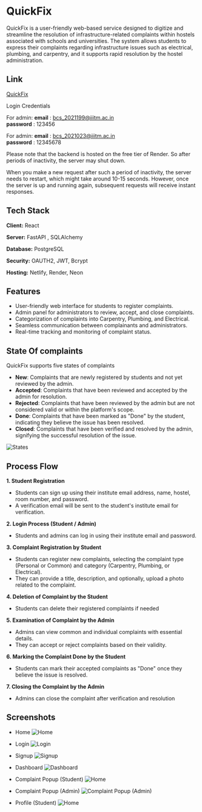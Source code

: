 # QuickFix

QuickFix is a user-friendly web-based service designed to digitize and streamline the resolution of infrastructure-related complaints within hostels associated with schools and universities. The system allows students to express their complaints regarding infrastructure issues such as electrical, plumbing, and carpentry, and it supports rapid resolution by the hostel administration.

## Link

[QuickFix](https://statuesque-basbousa-96f8e3.netlify.app/)

Login Credentials

For admin:
**email** : bcs_2021199@iiitm.ac.in  
**password** : 123456

For admin:
**email** : bcs_2021023@iiitm.ac.in  
**password** : 12345678

Please note that the backend is hosted on the free tier of Render. So after periods of inactivity, the server may shut down.

When you make a new request after such a period of inactivity, the server needs to restart, which might take around 10-15 seconds. However, once the server is up and running again, subsequent requests will receive instant responses.

## Tech Stack

**Client:** React

**Server:** FastAPI , SQLAlchemy

**Database:** PostgreSQL

**Security:** OAUTH2, JWT, Bcrypt

**Hosting:** Netlify, Render, Neon

## Features

- User-friendly web interface for students to register complaints.
- Admin panel for administrators to review, accept, and close complaints.
- Categorization of complaints into Carpentry, Plumbing, and Electrical.
- Seamless communication between complainants and administrators.
- Real-time tracking and monitoring of complaint status.

## State Of complaints

QuickFix supports five states of complaints

- **New**: Complaints that are newly registered by students and not yet reviewed by the admin.
- **Accepted**: Complaints that have been reviewed and accepted by the admin for resolution.
- **Rejected**: Complaints that have been reviewed by the admin but are not considered valid or within the platform's scope.
- **Done**: Complaints that have been marked as "Done" by the student, indicating they believe the issue has been resolved.
- **Closed**: Complaints that have been verified and resolved by the admin, signifying the successful resolution of the issue.

![States](Screenshots/0.png)

## Process Flow

**1. Student Registration**

- Students can sign up using their institute email address, name, hostel, room number, and password.
- A verification email will be sent to the student's institute email for verification.

**2. Login Process (Student / Admin)**

- Students and admins can log in using their institute email and password.

**3. Complaint Registration by Student**

- Students can register new complaints, selecting the complaint type (Personal or Common) and category (Carpentry, Plumbing, or Electrical).
- They can provide a title, description, and optionally, upload a photo related to the complaint.

**4. Deletion of Complaint by the Student**

- Students can delete their registered complaints if needed

**5. Examination of Complaint by the Admin**

- Admins can view common and individual complaints with essential details.
- They can accept or reject complaints based on their validity.

**6. Marking the Complaint Done by the Student**

- Students can mark their accepted complaints as "Done" once they believe the issue is resolved.

**7. Closing the Complaint by the Admin**

- Admins can close the complaint after verification and resolution

## Screenshots

- Home
  ![Home](Screenshots/1.png)

- Login
  ![Login](Screenshots/2.png)

- Signup
  ![Signup](Screenshots/3.png)

- Dashboard
  ![Dashboard](Screenshots/4.png)

- Complaint Popup (Student)
  ![Home](Screenshots/5.png)

- Complaint Popup (Admin)
  ![Complaint Popup (Admin)](Screenshots/9.png)

- Profile (Student)
  ![Home](Screenshots/7.png)
